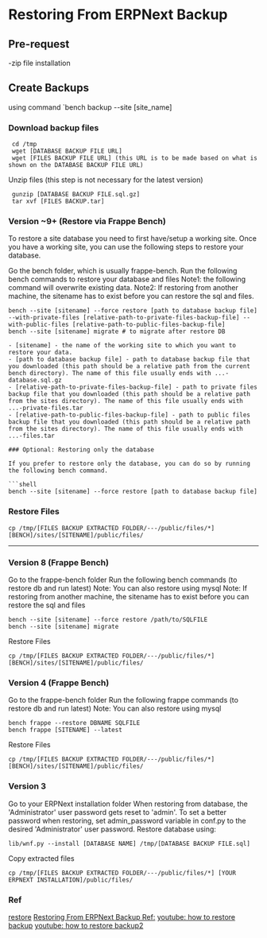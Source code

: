 # Restoring From ERPNext Backup

## Pre-request 

-zip file installation

## Create Backups

using command `bench backup --site [site_name]

### Download backup files

```shell
 cd /tmp
 wget [DATABASE BACKUP FILE URL]
 wget [FILES BACKUP FILE URL] (this URL is to be made based on what is shown on the DATABASE BACKUP FILE URL)
```

Unzip files (this step is not necessary for the latest version)

```shell 
 gunzip [DATABASE BACKUP FILE.sql.gz]
 tar xvf [FILES BACKUP.tar]
```

### Version ~9+ (Restore via Frappe Bench)

To restore a site database you need to first have/setup a working site. Once you have a working site, you can use the following steps to restore your database.

Go the bench folder, which is usually frappe-bench. Run the following bench commands to restore your database and files
Note1: the following command will overwrite existing data.
Note2: If restoring from another machine, the sitename has to exist before you can restore the sql and files.

```shell
bench --site [sitename] --force restore [path to database backup file] --with-private-files [relative-path-to-private-files-backup-file] --with-public-files [relative-path-to-public-files-backup-file]
bench --site [sitename] migrate # to migrate after restore DB

- [sitename] - the name of the working site to which you want to restore your data.
- [path to database backup file] - path to database backup file that you downloaded (this path should be a relative path from the current bench directory). The name of this file usually ends with ...-database.sql.gz
- [relative-path-to-private-files-backup-file] - path to private files backup file that you downloaded (this path should be a relative path from the sites directory). The name of this file usually ends with ...-private-files.tar
- [relative-path-to-public-files-backup-file] - path to public files backup file that you downloaded (this path should be a relative path from the sites directory). The name of this file usually ends with ...-files.tar

### Optional: Restoring only the database

If you prefer to restore only the database, you can do so by running the following bench command.

```shell 
bench --site [sitename] --force restore [path to database backup file]
```

### Restore Files

```shell
cp /tmp/[FILES BACKUP EXTRACTED FOLDER/---/public/files/*] [BENCH]/sites/[SITENAME]/public/files/
```

--------

### Version 8 (Frappe Bench)

Go to the frappe-bench folder
Run the following bench commands (to restore db and run latest)
Note: You can also restore using mysql
Note: If restoring from another machine, the sitename has to exist before you can restore the sql and files

```shell
bench --site [sitename] --force restore /path/to/SQLFILE
bench --site [sitename] migrate
```

 Restore Files

```shell
cp /tmp/[FILES BACKUP EXTRACTED FOLDER/---/public/files/*] [BENCH]/sites/[SITENAME]/public/files/
```

### Version 4 (Frappe Bench)

Go to the frappe-bench folder
Run the following frappe commands (to restore db and run latest)
Note: You can also restore using mysql

```shell
bench frappe --restore DBNAME SQLFILE
bench frappe [SITENAME] --latest
```

Restore Files

```shell
cp /tmp/[FILES BACKUP EXTRACTED FOLDER/---/public/files/*] [BENCH]/sites/[SITENAME]/public/files/
```

### Version 3

Go to your ERPNext installation folder
When restoring from database, the 'Administrator' user password gets reset to 'admin'. To set a better password when restoring, set admin_password variable in conf.py to the desired 'Administrator' user password.
Restore database using:

```shell
lib/wnf.py --install [DATABASE NAME] /tmp/[DATABASE BACKUP FILE.sql]
```

Copy extracted files

```shell
cp /tmp/[FILES BACKUP EXTRACTED FOLDER/---/public/files/*] [YOUR ERPNEXT INSTALLATION]/public/files/
```

### Ref 

[restore](https://decode.giodc.com/erp/erpnext-restore-backup/)
[Restoring From ERPNext Backup Ref:](https://github.com/frappe/erpnext/wiki/Restoring-From-ERPNext-Backup)
[youtube: how to restore backup](https://www.youtube.com/watch?v=3qSnwLJmgmg)
[youtube: how to restore backup2](https://www.youtube.com/watch?v=GbdWF8rohzk&t=1756s)